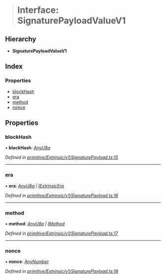 > # Interface: SignaturePayloadValueV1

## Hierarchy

* **SignaturePayloadValueV1**

## Index

### Properties

* [blockHash](_primitive_extrinsic_v1_signaturepayload_.signaturepayloadvaluev1.md#blockhash)
* [era](_primitive_extrinsic_v1_signaturepayload_.signaturepayloadvaluev1.md#era)
* [method](_primitive_extrinsic_v1_signaturepayload_.signaturepayloadvaluev1.md#method)
* [nonce](_primitive_extrinsic_v1_signaturepayload_.signaturepayloadvaluev1.md#nonce)

## Properties

###  blockHash

• **blockHash**: *[AnyU8a](../modules/_types_.md#anyu8a)*

*Defined in [primitive/Extrinsic/v1/SignaturePayload.ts:15](https://github.com/polkadot-js/api/blob/98cffea/packages/types/src/primitive/Extrinsic/v1/SignaturePayload.ts#L15)*

___

###  era

• **era**: *[AnyU8a](../modules/_types_.md#anyu8a) | [IExtrinsicEra](_types_.iextrinsicera.md)*

*Defined in [primitive/Extrinsic/v1/SignaturePayload.ts:16](https://github.com/polkadot-js/api/blob/98cffea/packages/types/src/primitive/Extrinsic/v1/SignaturePayload.ts#L16)*

___

###  method

• **method**: *[AnyU8a](../modules/_types_.md#anyu8a) | [IMethod](_types_.imethod.md)*

*Defined in [primitive/Extrinsic/v1/SignaturePayload.ts:17](https://github.com/polkadot-js/api/blob/98cffea/packages/types/src/primitive/Extrinsic/v1/SignaturePayload.ts#L17)*

___

###  nonce

• **nonce**: *[AnyNumber](../modules/_types_.md#anynumber)*

*Defined in [primitive/Extrinsic/v1/SignaturePayload.ts:18](https://github.com/polkadot-js/api/blob/98cffea/packages/types/src/primitive/Extrinsic/v1/SignaturePayload.ts#L18)*
